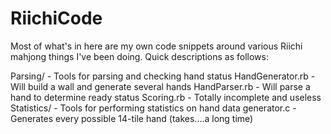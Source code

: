 RiichiCode
==========

Most of what's in here are my own code snippets around various Riichi mahjong things I've been doing.
Quick descriptions as follows:

Parsing/ - Tools for parsing and checking hand status
  HandGenerator.rb - Will build a wall and generate several hands
  HandParser.rb - Will parse a hand to determine ready status
  Scoring.rb - Totally incomplete and useless
Statistics/ - Tools for performing statistics on hand data
  generator.c - Generates every possible 14-tile hand (takes....a long time)
